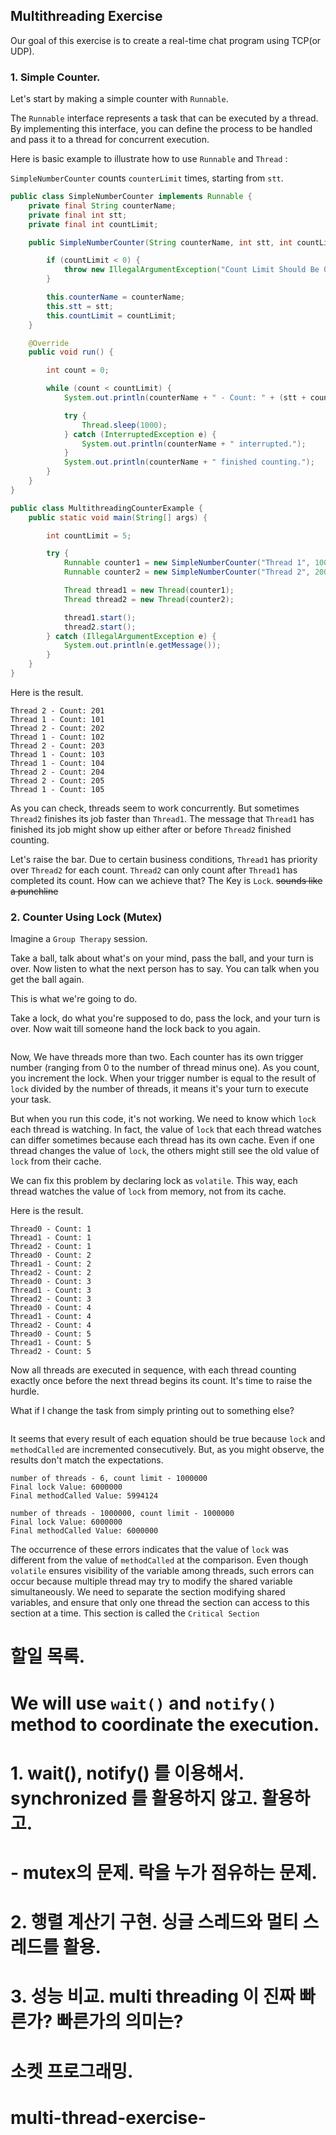## Multithreading Exercise

Our goal of this exercise is to create a real-time chat program using TCP(or UDP).  

### 1. Simple Counter.

Let's start by making a simple counter with `Runnable`.

The `Runnable` interface represents a task that can be executed by a thread. By implementing this interface, you can define the process to be handled and pass it to a thread for concurrent execution. 

Here is basic example to illustrate how to use `Runnable` and `Thread` :

`SimpleNumberCounter` counts `counterLimit` times, starting from `stt`.

```java
public class SimpleNumberCounter implements Runnable {
	private final String counterName;
	private final int stt;
	private final int countLimit;

	public SimpleNumberCounter(String counterName, int stt, int countLimit) {

		if (countLimit < 0) {
			throw new IllegalArgumentException("Count Limit Should Be 0 Or Greater.");
		}

		this.counterName = counterName;
		this.stt = stt;
		this.countLimit = countLimit;
	}

	@Override
	public void run() {

		int count = 0;

		while (count < countLimit) {
			System.out.println(counterName + " - Count: " + (stt + count++));

			try {
				Thread.sleep(1000);
			} catch (InterruptedException e) {
				System.out.println(counterName + " interrupted.");
			}
			System.out.println(counterName + " finished counting.");
		}
	}
}

public class MultithreadingCounterExample {
	public static void main(String[] args) {

		int countLimit = 5;

		try {
			Runnable counter1 = new SimpleNumberCounter("Thread 1", 100, countLimit);
			Runnable counter2 = new SimpleNumberCounter("Thread 2", 200, countLimit);

			Thread thread1 = new Thread(counter1);
			Thread thread2 = new Thread(counter2);

			thread1.start();
			thread2.start();
		} catch (IllegalArgumentException e) {
			System.out.println(e.getMessage());
		}
	}
}
```

Here is the result. 

```
Thread 2 - Count: 201
Thread 1 - Count: 101
Thread 2 - Count: 202
Thread 1 - Count: 102
Thread 2 - Count: 203
Thread 1 - Count: 103
Thread 1 - Count: 104
Thread 2 - Count: 204
Thread 2 - Count: 205
Thread 1 - Count: 105
```

As you can check, threads seem to work concurrently.
But sometimes `Thread2` finishes its job faster than `Thread1`. The message that `Thread1` has finished its job might show up either after or before `Thread2` finished counting.

Let's raise the bar. Due to certain business conditions, `Thread1` has priority over `Thread2` for each count. `Thread2` can only count after `Thread1` has completed its count. How can we achieve that? The Key is `Lock`. ~~sounds like a punchline~~

### 2. Counter Using Lock (Mutex)

Imagine a `Group Therapy` session. 

Take a ball, talk about what's on your mind, pass the ball, and your turn is over. Now listen to what the next person has to say. You can talk when you get the ball again.

This is what we're going to do.  

Take a lock, do what you're supposed to do, pass the lock, and your turn is over. Now wait till someone hand the lock back to you again. 

```java

```

Now, We have threads more than two. Each counter has its own trigger number (ranging from 0 to the number of thread minus one). As you count, you increment the lock. When your trigger number is equal to the result of `lock` divided by the number of threads, it means it's your turn to execute your task.      

But when you run this code, it's not working. We need to know which `lock` each thread is watching. In fact, the value of `lock` that each thread watches can differ sometimes because each thread has its own cache. Even if one thread changes the value of `lock`, the others might still see the old value of `lock` from their cache.

We can fix this problem by declaring lock as `volatile`. This way, each thread watches the value of `lock` from memory, not from its cache.

Here is the result.

```
Thread0 - Count: 1
Thread1 - Count: 1
Thread2 - Count: 1
Thread0 - Count: 2
Thread1 - Count: 2
Thread2 - Count: 2
Thread0 - Count: 3
Thread1 - Count: 3
Thread2 - Count: 3
Thread0 - Count: 4
Thread1 - Count: 4
Thread2 - Count: 4
Thread0 - Count: 5
Thread1 - Count: 5
Thread2 - Count: 5
```

Now all threads are executed in sequence, with each thread counting exactly once before the next thread begins its count. It's time to raise the hurdle. 

What if I change the task from simply printing out to something else?  

```java

```

It seems that every result of each equation should be true because `lock` and `methodCalled` are incremented consecutively. But, as you might observe, the results don't match the expectations.

```
number of threads - 6, count limit - 1000000
Final lock Value: 6000000
Final methodCalled Value: 5994124
```


```
number of threads - 1000000, count limit - 1000000
Final lock Value: 6000000
Final methodCalled Value: 6000000
```

The occurrence of these errors indicates that the value of `lock` was different from the value of `methodCalled` at the comparison. Even though `volatile` ensures visibility of the variable among threads, such errors can occur because multiple thread may try to modify the shared variable simultaneously.
We need to separate the section modifying shared variables, and ensure that only one thread the section can access to this section at a time. This section is called the `Critical Section`  

# 할일 목록.

# We will use `wait()` and `notify()` method to coordinate the execution.

# 1. wait(), notify() 를 이용해서. synchronized 를 활용하지 않고. 활용하고.
#   - mutex의 문제. 락을 누가 점유하는 문제. 

# 2. 행렬 계산기 구현. 싱글 스레드와 멀티 스레드를 활용.  
# 3. 성능 비교. multi threading 이 진짜 빠른가? 빠른가의 의미는? 

# 소켓 프로그래밍. 


# multi-thread-exercise-
